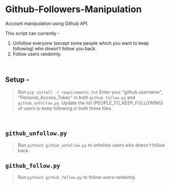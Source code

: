 # Github-Followers-Manipulation
Account manipulation using Github API.

This script can currently - 
1. Unfollow everyone (except some people which you want to keep following) who doesn't follow you back.
2. Follow users randomly.  
<br>

## Setup -
> Run `pip install -r requirements.txt`
> Enter your "github username", "Personal_Access_Token" in both `github_follow.py` and `github_unfollow.py`.
> Update the list (PEOPLE_TO_KEEP_FOLLOWING) of users to keep following in both these files.

<br>

## `github_unfollow.py`
> Run `python3 github_unfollow.py` to unfollow users who doesn't follow back.

## `github_follow.py`
> Run `python3 github_follow.py` to follow users randomly.

